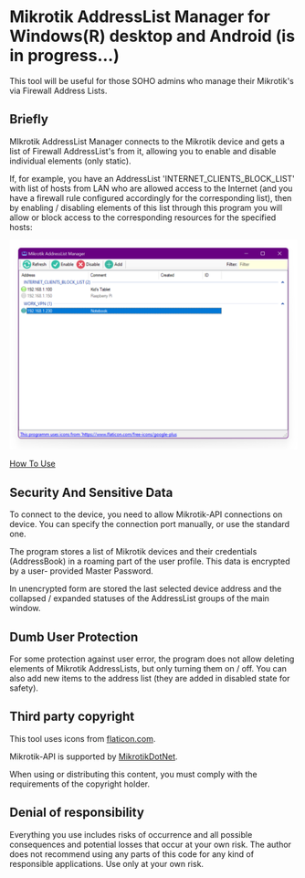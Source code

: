 # Mikrotik AddressList Manager for Windows(R) desktop and Android (is in progress...)
This tool will be useful for those SOHO admins who manage their Mikrotik's via Firewall Address Lists.

## Briefly
MIkrotik AddressList Manager connects to the Mikrotik device and gets a list of Firewall AddressList's from it, allowing you to enable and disable individual elements (only static).

If, for example, you have an AddressList 'INTERNET_CLIENTS_BLOCK_LIST' with list of hosts from LAN who are allowed access to the Internet (and you have a firewall rule configured accordingly for the corresponding list), then by enabling / disabling elements of this list through this program you will allow or block access to the corresponding resources for the specified hosts:

![](Docs/Media/MainWindow.png)

[How To Use](Docs/Help.md)

## Security And Sensitive Data
To connect to the device, you need to allow Mikrotik-API connections on device. You can specify the connection port manually, or use the standard one.

The program stores a list of Mikrotik devices and their credentials (AddressBook) in a roaming part of the user profile. This data is encrypted by a user- provided Master Password.

In unencrypted form are stored the last selected device address and the collapsed / expanded statuses of the AddressList groups of the main window.

## Dumb User Protection
For some protection against user error, the program does not allow deleting elements of Mikrotik AddressLists, but only turning them on / off. You can also add new items to the address list (they are added in disabled state for safety).

## Third party copyright
This tool uses icons from [flaticon.com](https://www.flaticon.com/free-icons/google-plus).

Mikrotik-API is supported by [MikrotikDotNet](https://github.com/janmohammadi/MikrotikDotNet).

When using or distributing this content, you must comply with the requirements of the copyright holder.

## Denial of responsibility
Everything you use includes risks of occurrence and all possible consequences and potential losses that occur at your own risk. The author does not recommend using any parts of this code for any kind of responsible applications. Use only at your own risk.